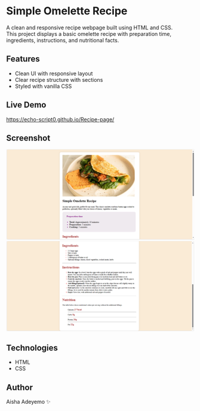# Simple Omelette Recipe

A clean and responsive recipe webpage built using HTML and CSS.  
This project displays a basic omelette recipe with preparation time, ingredients, instructions, and nutritional facts.

## Features
- Clean UI with responsive layout
- Clear recipe structure with sections
- Styled with vanilla CSS

## Live Demo
https://echo-script0.github.io/Recipe-page/

## Screenshot
![Preview](screenshot.png) 
![Preview 2](image.png)

## Technologies
- HTML
- CSS

## Author
Aisha Adeyemo ✨
